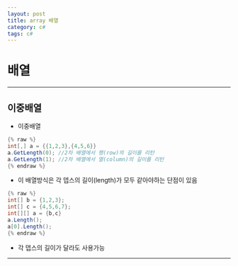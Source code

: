 ```yaml
---
layout: post
title: array 배열
category: c#
tags: c#
---
```


# 배열

---

## 이중배열
* 이중배열

```c#
{% raw %}
int[,] a = {{1,2,3},{4,5,6}}
a.GetLength(0); //2차 배열에서 행(row)의 길이를 리턴
a.GetLength(1); //2차 배열에서 열(column)의 길이를 리턴
{% endraw %}
```
* 이 배열방식은 각 뎁스의 길이(length)가 모두 같아야하는 단점이 있음

```c#
{% raw %}
int[] b = {1,2,3};
int[] c = {4,5,6,7};
int[][] a = {b,c}
a.Length();
a[0].Length();
{% endraw %}
```
* 각 뎁스의 길이가 달라도 사용가능

---